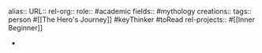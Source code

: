 alias::
URL::
rel-org::
role:: #academic
fields:: #mythology
creations::
tags:: person #[[The Hero's Journey]] #keyThinker #toRead
rel-projects:: #[[Inner Beginner]]

-
